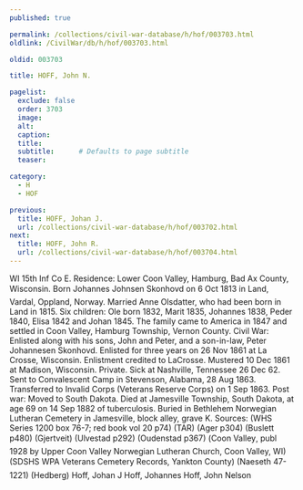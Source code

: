 ```yaml
---
published: true

permalink: /collections/civil-war-database/h/hof/003703.html
oldlink: /CivilWar/db/h/hof/003703.html

oldid: 003703

title: HOFF, John N.

pagelist:
  exclude: false
  order: 3703
  image: 
  alt:
  caption:
  title:
  subtitle:      # Defaults to page subtitle
  teaser:

category: 
  - H 
  - HOF

previous:
  title: HOFF, Johan J.
  url: /collections/civil-war-database/h/hof/003702.html  
next:
  title: HOFF, John R.
  url: /collections/civil-war-database/h/hof/003704.html   
---
```

WI 15th Inf Co E. Residence: Lower Coon Valley, Hamburg, Bad Ax County, Wisconsin. Born &#147;Johannes Johnsen Skonhovd&#148; on 6 Oct 1813 in Land, Vardal, Oppland, Norway. Married Anne Olsdatter, who had been born in Land in 1815. Six children: Ole born 1832, Marit 1835, Johannes 1838, Peder 1840, Elisa 1842 and Johan 1845. The family came to America in 1847 and settled in Coon Valley, Hamburg Township, Vernon County. Civil War: Enlisted along with his sons, John and Peter, and a son-in-law, Peter Johannesen Skonhovd. Enlisted for three years on 26 Nov 1861 at La Crosse, Wisconsin. Enlistment credited to LaCrosse. Mustered 10 Dec 1861 at Madison, Wisconsin. Private. Sick at Nashville, Tennessee 26 Dec 62. Sent to Convalescent Camp in Stevenson, Alabama, 28 Aug 1863. Transferred to Invalid Corps (Veterans Reserve Corps) on 1 Sep 1863. Post war: Moved to South Dakota. Died at Jamesville Township, South Dakota, at age 69 on 14 Sep 1882 of tuberculosis. Buried in Bethlehem Norwegian Lutheran Cemetery in Jamesville, block alley, grave K. Sources: (WHS Series 1200 box 76-7; red book vol 20 p74) (TAR) (Ager p304) (Buslett p480) (Gjertveit) (Ulvestad p292) (Oudenstad p367) (&#147;Coon Valley&#148;, publ 1928 by Upper Coon Valley Norwegian Lutheran Church, Coon Valley, WI) (SDSHS WPA Veterans Cemetery Records, Yankton County) (Naeseth &#146;47-1221) (Hedberg) &#147;Hoff, Johan J&#148; &#147;Hoff, Johannes&#148; &#147;Hoff, John Nelson&#148;